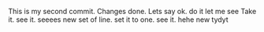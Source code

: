 This is my second commit.
Changes done.
Lets say ok.
do it
let me see
Take it.
see it.
seeees
new set of line.
set it to one.
see it.
hehe
new
tydyt
